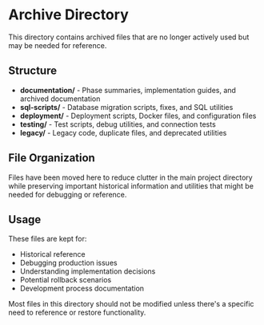 # Archive Directory

This directory contains archived files that are no longer actively used but may be needed for reference.

## Structure

- **documentation/** - Phase summaries, implementation guides, and archived documentation
- **sql-scripts/** - Database migration scripts, fixes, and SQL utilities
- **deployment/** - Deployment scripts, Docker files, and configuration files
- **testing/** - Test scripts, debug utilities, and connection tests
- **legacy/** - Legacy code, duplicate files, and deprecated utilities

## File Organization

Files have been moved here to reduce clutter in the main project directory while preserving important historical information and utilities that might be needed for debugging or reference.

## Usage

These files are kept for:
- Historical reference
- Debugging production issues  
- Understanding implementation decisions
- Potential rollback scenarios
- Development process documentation

Most files in this directory should not be modified unless there's a specific need to reference or restore functionality.